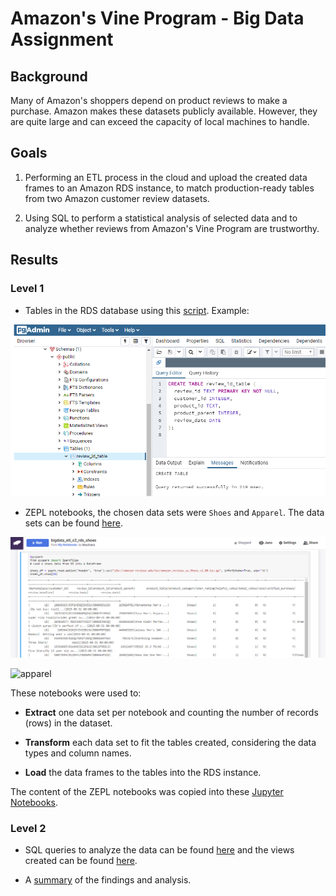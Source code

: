 # Amazon's Vine Program - Big Data Assignment

## Background

Many of Amazon's shoppers depend on product reviews to make a purchase. Amazon makes 
these datasets publicly available. However, they are quite large and can exceed the 
capacity of local machines to handle. 


## Goals

1. Performing an ETL process in the cloud and upload the created data frames to 
an Amazon RDS instance, to match production-ready tables from two Amazon customer 
review datasets.

2. Using SQL to perform a statistical analysis of selected data and to analyze whether 
reviews from Amazon's Vine Program are trustworthy.


## Results

### Level 1

* Tables in the RDS database using this [script](./Scripts/schema.sql). Example:
 
 ![cn](./Images/ct1.png)

* ZEPL notebooks, the chosen data sets were `Shoes` and `Apparel`. 
The data sets can be found [here](https://s3.amazonaws.com/amazon-reviews-pds/tsv/index.txt).

![shoes](./Images/zepl_shoes.png)

![apparel](./Images/zepl_apparel.png)


These notebooks were used to:

  - __Extract__ one data set per notebook and counting the number of records (rows) in the dataset.

  - __Transform__ each data set to fit the tables created, considering the data types and column names.

  - __Load__ the data frames to the tables into the RDS instance. 

  The content of the ZEPL notebooks was copied into these [Jupyter Notebooks](./Notebooks/).


### Level 2 

* SQL queries to analyze the data can be found [here](./Scripts/stats.sql) and 
 the views created can be found [here](./Scripts/views.sql).

* A [summary](./Summary/BigData_Summary.pdf) of the findings and analysis.






